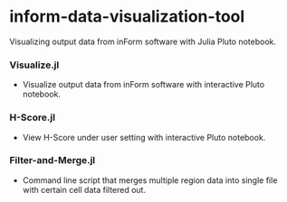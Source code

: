 # inform-data-visualization-tool
Visualizing output data from inForm software with Julia Pluto notebook.

### Visualize.jl
- Visualize output data from inForm software with interactive Pluto notebook.

### H-Score.jl
- View H-Score under user setting with interactive Pluto notebook.

### Filter-and-Merge.jl
- Command line script that merges multiple region data into single file with certain cell data filtered out.
